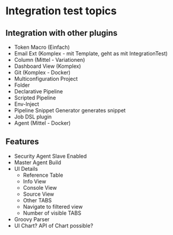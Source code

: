 # Integration test topics

## Integration with other plugins

- Token Macro (Einfach)
- Email Ext (Komplex - mit Template, geht as mit IntegrationTest)
- Column (Mittel - Variationen)
- Dashboard View (Komplex)
- Git (Komplex - Docker)
- Multiconfiguration Project
- Folder
- Declarative Pipeline
- Scripted Pipeline
- Env-Inject
- Pipeline Snippet Generator generates snippet
- Job DSL plugin
- Agent (Mittel - Docker)

## Features
- Security Agent Slave Enabled
- Master Agent Build
- UI Details
    - Reference Table
    - Info View
    - Console View
    - Source View
    - Other TABS
    - Navigate to filtered view
    - Number of visible TABS
- Groovy Parser
- UI Chart? API of Chart possible?




